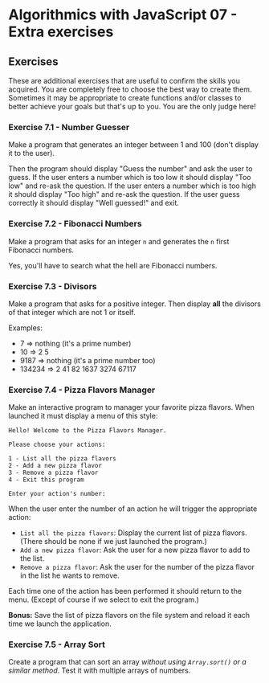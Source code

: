 
# Algorithmics with JavaScript 07 - Extra exercises

## Exercises

These are additional exercises that are useful to confirm the skills you acquired. You are completely free to choose the best way to create them. Sometimes it may be appropriate to create functions and/or classes to better achieve your goals but that's up to you. You are the only judge here!

### Exercise 7.1 - Number Guesser

Make a program that generates an integer between 1 and 100 (don't display it to the user).

Then the program should display "Guess the number" and ask the user to guess. If the user enters a number which is too low it should display "Too low" and re-ask the question. If the user enters a number which is too high it should display "Too high" and re-ask the question. If the user guess correctly it should display "Well guessed!" and exit.

### Exercise 7.2 - Fibonacci Numbers

Make a program that asks for an integer `n` and generates the `n` first Fibonacci numbers.

Yes, you'll have to search what the hell are Fibonacci numbers.

### Exercise 7.3 - Divisors

Make a program that asks for a positive integer. Then display **all** the divisors of that integer which are not 1 or itself.

Examples:

* 7 => nothing (it's a prime number)
* 10 => 2 5
* 9187 => nothing (it's a prime number too)
* 134234 => 2 41 82 1637 3274 67117

### Exercise 7.4 - Pizza Flavors Manager

Make an interactive program to manager your favorite pizza flavors. When launched it must display a menu of this style:

```
Hello! Welcome to the Pizza Flavors Manager.

Please choose your actions:

1 - List all the pizza flavors
2 - Add a new pizza flavor
3 - Remove a pizza flavor
4 - Exit this program

Enter your action's number:
```

When the user enter the number of an action he will trigger the appropriate action:

* `List all the pizza flavors`: Display the current list of pizza flavors. (There should be none if we just launched the program.)
* `Add a new pizza flavor`: Ask the user for a new pizza flavor to add to the list.
* `Remove a pizza flavor`: Ask the user for the number of the pizza flavor in the list he wants to remove.

Each time one of the action has been performed it should return to the menu. (Except of course if we select to exit the program.)

**Bonus:** Save the list of pizza flavors on the file system and reload it each time we launch the application.

### Exercise 7.5 - Array Sort

Create a program that can sort an array *without using `Array.sort()` or a similar method*. Test it with multiple arrays of numbers.
